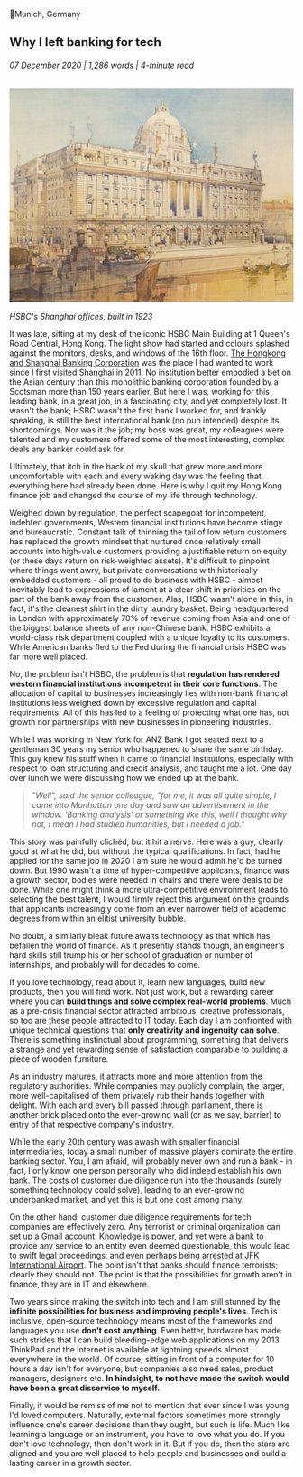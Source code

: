 <article>

📍Munich, Germany

# Why I left banking for tech

###### 07 December 2020 | 1,286 words | 4-minute read

![HSBC Shanghai](/static/banking_001.jpg)

_HSBC's Shanghai offices, built in 1923_

It was late, sitting at my desk of the iconic HSBC Main Building at 1 Queen's Road Central, Hong Kong. The light show had started and colours splashed against the monitors, desks, and windows of the 16th floor. [The Hongkong and Shanghai Banking Corporation](https://www.hsbc.com/who-we-are/our-history?ref=hackernoon.com) was the place I had wanted to work since I first visited Shanghai in 2011. No institution better embodied a bet on the Asian century than this monolithic banking corporation founded by a Scotsman more than 150 years earlier. But here I was, working for this leading bank, in a great job, in a fascinating city, and yet completely lost. It wasn't the bank; HSBC wasn't the first bank I worked for, and frankly speaking, is still the best international bank (no pun intended) despite its shortcomings. Nor was it the job; my boss was great, my colleagues were talented and my customers offered some of the most interesting, complex deals any banker could ask for.

Ultimately, that itch in the back of my skull that grew more and more uncomfortable with each and every waking day was the feeling that everything here had already been done. Here is why I quit my Hong Kong finance job and changed the course of my life through technology.

Weighed down by regulation, the perfect scapegoat for incompetent, indebted governments, Western financial institutions have become stingy and bureaucratic. Constant talk of thinning the tail of low return customers has replaced the growth mindset that nurtured once relatively small accounts into high-value customers providing a justifiable return on equity (or these days return on risk-weighted assets). It's difficult to pinpoint where things went awry, but private conversations with historically embedded customers - all proud to do business with HSBC - almost inevitably lead to expressions of lament at a clear shift in priorities on the part of the bank away from the customer. Alas, HSBC wasn't alone in this, in fact, it's the cleanest shirt in the dirty laundry basket. Being headquartered in London with approximately 70% of revenue coming from Asia and one of the biggest balance sheets of any non-Chinese bank, HSBC exhibits a world-class risk department coupled with a unique loyalty to its customers. While American banks fled to the Fed during the financial crisis HSBC was far more well placed.

No, the problem isn't HSBC, the problem is that **regulation has rendered western financial institutions incompetent in their core functions**. The allocation of capital to businesses increasingly lies with non-bank financial institutions less weighed down by excessive regulation and capital requirements. All of this has led to a feeling of protecting what one has, not growth nor partnerships with new businesses in pioneering industries.

While I was working in New York for ANZ Bank I got seated next to a gentleman 30 years my senior who happened to share the same birthday. This guy knew his stuff when it came to financial institutions, especially with respect to loan structuring and credit analysis, and taught me a lot. One day over lunch we were discussing how we ended up at the bank.

> _"Well", said the senior colleague,_ _"for me, it was all quite simple, I came into Manhattan one day and saw an advertisement in the window. 'Banking analysis' or something like this, well I thought why not, I mean I had studied humanities, but I needed a job."_

This story was painfully clichéd, but it hit a nerve. Here was a guy, clearly good at what he did, but without the typical qualifications. In fact, had he applied for the same job in 2020 I am sure he would admit he'd be turned down. But 1990 wasn't a time of hyper-competitive applicants, finance was a growth sector, bodies were needed in chairs and there were deals to be done. While one might think a more ultra-competitive environment leads to selecting the best talent, I would firmly reject this argument on the grounds that applicants increasingly come from an ever narrower field of academic degrees from within an elitist university bubble.

No doubt, a similarly bleak future awaits technology as that which has befallen the world of finance. As it presently stands though, an engineer's hard skills still trump his or her school of graduation or number of internships, and probably will for decades to come.

If you love technology, read about it, learn new languages, build new products, then you will find work. Not just work, but a rewarding career where you can **build things and solve complex real-world problems**. Much as a pre-crisis financial sector attracted ambitious, creative professionals, so too are these people attracted to IT today. Each day I am confronted with unique technical questions that **only creativity and ingenuity can solve**. There is something instinctual about programming, something that delivers a strange and yet rewarding sense of satisfaction comparable to building a piece of wooden furniture.

As an industry matures, it attracts more and more attention from the regulatory authorities. While companies may publicly complain, the larger, more well-capitalised of them privately rub their hands together with delight. With each and every bill passed through parliament, there is another brick placed onto the ever-growing wall (or as we say, barrier) to entry of that respective company's industry.

While the early 20th century was awash with smaller financial intermediaries, today a small number of massive players dominate the entire banking sector. You, I am afraid, will probably never own and run a bank - in fact, I only know one person personally who did indeed establish his own bank. The costs of customer due diligence run into the thousands (surely something technology could solve), leading to an ever-growing underbanked market, and yet this is but one cost among many.

On the other hand, customer due diligence requirements for tech companies are effectively zero. Any terrorist or criminal organization can set up a Gmail account. Knowledge is power, and yet were a bank to provide any service to an entity even deemed questionable, this would lead to swift legal proceedings, and even perhaps being [arrested at JFK International Airport](https://www.theguardian.com/business/2016/jul/20/hsbc-mark-johnson-stuart-scott-arrested-currency-exchange?ref=hackernoon.com). The point isn't that banks should finance terrorists; clearly they should not. The point is that the possibilities for growth aren't in finance, they are in IT and elsewhere.

Two years since making the switch into tech and I am still stunned by the **infinite possibilities for business and improving people's lives**. Tech is inclusive, open-source technology means most of the frameworks and languages you use **don't cost anything**. Even better, hardware has made such strides that I can build bleeding-edge web applications on my 2013 ThinkPad and the Internet is available at lightning speeds almost everywhere in the world. Of course, sitting in front of a computer for 10 hours a day isn't for everyone, but companies also need sales, product managers, designers etc. **In hindsight, to not have made the switch would have been a great disservice to myself.**

Finally, it would be remiss of me not to mention that ever since I was young I'd loved computers. Naturally, external factors sometimes more strongly influence one's career decisions than they ought, but such is life. Much like learning a language or an instrument, you have to love what you do. If you don't love technology, then don't work in it. But if you do, then the stars are aligned and you are well placed to help people and businesses and build a lasting career in a growth sector.

</article>
